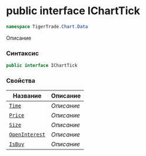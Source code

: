 
# public interface IChartTick
```csharp
namespace TigerTrade.Chart.Data
```



Описание

### Синтаксис
```csharp
public interface IChartTick
```


### Свойства
| Название | Описание |
| --- | --- |
| [`Time`](./IChartTick.cs/Свойства/Time.md) | *Описание* |
| [`Price`](./IChartTick.cs/Свойства/Price.md) | *Описание* |
| [`Size`](./IChartTick.cs/Свойства/Size.md) | *Описание* |
| [`OpenInterest`](./IChartTick.cs/Свойства/OpenInterest.md) | *Описание* |
| [`IsBuy`](./IChartTick.cs/Свойства/IsBuy.md) | *Описание* |



